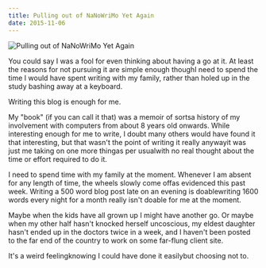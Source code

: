 ```yaml
---
title: Pulling out of NaNoWriMo Yet Again
date: 2015-11-06
---
```


![Pulling out of NaNoWriMo Yet Again](https://source.unsplash.com/03UCoidYvXw/1600x900)

You could say I was a fool for even thinking about having a go at it. At least the reasons for not pursuing it are simple enough thoughI need to spend the time I would have spent writing with my family, rather than holed up in the study bashing away at a keyboard.

Writing this blog is enough for me.

My "book" (if you can call it that) was a memoir of sortsa history of my involvement with computers from about 8 years old onwards. While interesting enough for me to write, I doubt many others would have found it that interesting, but that wasn't the point of writing it really anywayit was just me taking on one more thingas per usualwith no real thought about the time or effort required to do it.

I need to spend time with my family at the moment. Whenever I am absent for any length of time, the wheels slowly come offas evidenced this past week. Writing a 500 word blog post late on an evening is doablewriting 1600 words every night for a month really isn't doable for me at the moment.

Maybe when the kids have all grown up I might have another go. Or maybe when my other half hasn't knocked herself uncoscious, my eldest daughter hasn't ended up in the doctors twice in a week, and I haven't been posted to the far end of the country to work on some far-flung client site.

It's a weird feelingknowing I could have done it easilybut choosing not to.